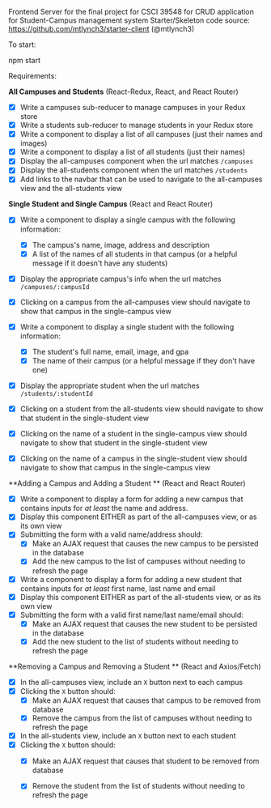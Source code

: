 Frontend Server for the final project for CSCI 39548 for CRUD application for Student-Campus management system
Starter/Skeleton code source: https://github.com/mtlynch3/starter-client (@mtlynch3)

To start:

npm start

Requirements:

**All Campuses and Students**
(React-Redux, React, and React Router)
- [X] Write a campuses sub-reducer to manage campuses in your Redux store
- [X] Write a students sub-reducer to manage students in your Redux store
- [X] Write a component to display a list of all campuses (just their names and images)
- [X] Write a component to display a list of all students (just their names)
- [X] Display the all-campuses component when the url matches `/campuses`
- [X] Display the all-students component when the url matches `/students`
- [X] Add links to the navbar that can be used to navigate to the all-campuses view and the all-students view

**Single Student and Single Campus**
(React and React Router)
- [X] Write a component to display a single campus with the following information:
  - [X] The campus's name, image, address and description
  - [X] A list of the names of all students in that campus (or a helpful message if it doesn't have any students)
- [X] Display the appropriate campus's info when the url matches `/campuses/:campusId`
- [X] Clicking on a campus from the all-campuses view should navigate to show that campus in the single-campus view

- [X] Write a component to display a single student with the following information:
  - [X] The student's full name, email, image, and gpa
  - [X] The name of their campus (or a helpful message if they don't have one)
- [X] Display the appropriate student when the url matches `/students/:studentId`
- [X] Clicking on a student from the all-students view should navigate to show that student in the single-student view

- [X] Clicking on the name of a student in the single-campus view should navigate to show that student in the single-student view
- [X] Clicking on the name of a campus in the single-student view should navigate to show that campus in the single-campus view

**Adding a Campus and Adding a Student **
(React and React Router)
- [X] Write a component to display a form for adding a new campus that contains inputs for _at least_ the name and address.
- [X] Display this component EITHER as part of the all-campuses view, or as its own view
- [X] Submitting the form with a valid name/address should:
  - [X] Make an AJAX request that causes the new campus to be persisted in the database
  - [X] Add the new campus to the list of campuses without needing to refresh the page

- [X] Write a component to display a form for adding a new student that contains inputs for _at least_ first name, last name and email
- [X] Display this component EITHER as part of the all-students view, or as its own view
- [X] Submitting the form with a valid first name/last name/email should:
  - [X] Make an AJAX request that causes the new student to be persisted in the database
  - [X] Add the new student to the list of students without needing to refresh the page

**Removing a Campus and Removing a Student
**
(React and Axios/Fetch)
- [X] In the all-campuses view, include an `X` button next to each campus
- [X] Clicking the `X` button should:
  - [X] Make an AJAX request that causes that campus to be removed from database
  - [X] Remove the campus from the list of campuses without needing to refresh the page

- [X] In the all-students view, include an `X` button next to each student
- [X] Clicking the `X` button should:
  - [X] Make an AJAX request that causes that student to be removed from database
  - [X] Remove the student from the list of students without needing to refresh the page

